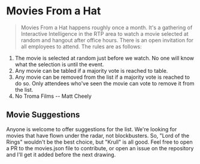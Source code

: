 # Movies From a Hat

> Movies From a Hat happens roughly once a month.  It's a gathering of Interactive Intelligence in the RTP area to watch a movie selected at random and hangout after office hours. There is an open invitation for all employees to attend. The rules are as follows: 

1. The movie is selected at random just before we watch. No one will know what the selection is until the event.
2. Any movie can be tabled if a majority vote is reached to table.
3. Any movie can be removed from the list if a majority vote is reached to do so.  Only attendees who've seen the movie can vote to remove it from the list.
4. No Troma Films -- Matt Cheely

## Movie Suggestions

Anyone is welcome to offer suggestions for the list.  We're looking for movies that have flown under the radar, not blockbusters. So, "Lord of the Rings" wouldn't be the best choice, but "Krull" is all good. Feel free to open a PR to the movies.json file to contribute, or open an issue on the repository and I'll get it added before the next drawing.
